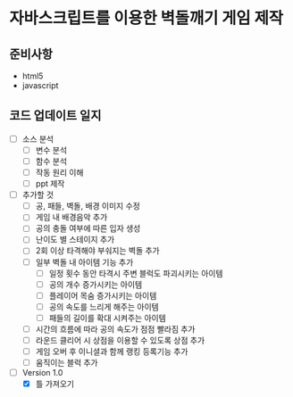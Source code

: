 # 자바스크립트를 이용한 벽돌깨기 게임 제작

## 준비사항
- html5
- javascript

## 코드 업데이트 일지
- [ ] 소스 분석
    - [ ] 변수 분석
    - [ ] 함수 분석
    - [ ] 작동 원리 이해
    - [ ] ppt 제작
- [ ] 추가할 것
    - [ ] 공, 패들, 벽돌, 배경 이미지 수정
    - [ ] 게임 내 배경음악 추가
    - [ ] 공의 충돌 여부에 따른 입자 생성
    - [ ] 난이도 별 스테이지 추가
    - [ ] 2회 이상 타격해야 부숴지는 벽돌 추가
    - [ ] 일부 벽돌 내 아이템 기능 추가
        - [ ] 일정 횟수 동안 타격시 주변 블럭도 파괴시키는 아이템
        - [ ] 공의 개수 증가시키는 아이템
        - [ ] 플레이어 목숨 증가시키는 아이템
        - [ ] 공의 속도를 느리게 해주는 아이템
        - [ ] 패들의 길이를 확대 시켜주는 아이템
    - [ ] 시간의 흐름에 따라 공의 속도가 점점 빨라짐 추가
    - [ ] 라운드 클리어 시 상점을 이용할 수 있도록 상점 추가
    - [ ] 게임 오버 후 이니셜과 함께 랭킹 등록기능 추가
    - [ ] 움직이는 블럭 추가
- [ ] Version 1.0
    - [X] 틀 가져오기
